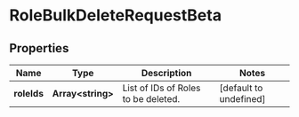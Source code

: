 # RoleBulkDeleteRequestBeta

## Properties

Name | Type | Description | Notes
------------ | ------------- | ------------- | -------------
**roleIds** | **Array&lt;string&gt;** | List of IDs of Roles to be deleted. | [default to undefined]

